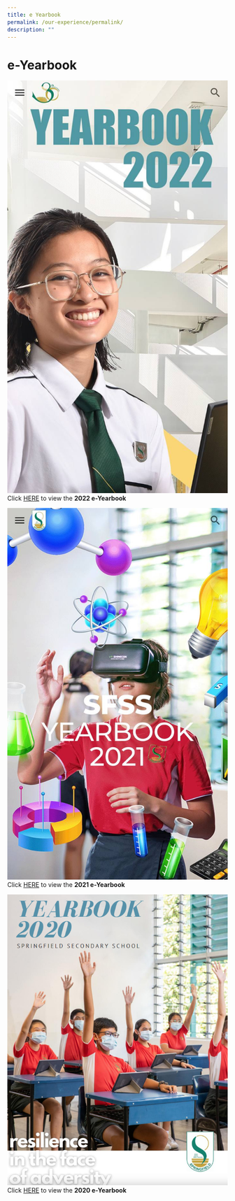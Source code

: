 ```yaml
---
title: e Yearbook
permalink: /our-experience/permalink/
description: ""
---
```

# **e-Yearbook**

![](/images/yearbook_2022_2.jpeg)
Click [HERE](https://sites.google.com/d/1JhODuId5bLt9C0PlzTFfMwvpzCn6KKr6/p/1xVVttNW3nSko_Fg-TKr2emOMVIUpuGAC/edit) to view the **2022 e-Yearbook**


![](/images/yearbook_2021.jpeg)
Click [HERE](https://sites.google.com/moe.edu.sg/sfssyearbook2021/home) to view the **2021 e-Yearbook**

![](/images/Yearbook%202020.png)
Click [HERE](https://drive.google.com/file/d/1dijlPXrlhjiZfICgeyXUk9DiwmM7MVHC/view?usp=share_link) to view the **2020 e-Yearbook**
